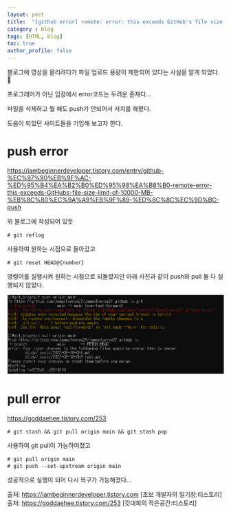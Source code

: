 ```yaml
---
layout: post
title:  "[github error] remote: error: this exceeds GitHub's file size limit of 100.00 MB | 대용량 파일 push"
category : blog
tags: [HTML, blog]
toc: true
author_profile: false
---
```


블로그에 영상을 올리려다가 파일 업로드 용량이 제한되어 있다는 사실을 알게 되었다. 🥲

프로그래머가 아닌 입장에서 error코드는 두려운 존재다...

파일을 삭제하고 뭘 해도 push가 안되어서 서치를 해봤다. 

도움이 되었던 사이트들을 기입해 보고자 한다.

# push error

<https://iambeginnerdeveloper.tistory.com/entry/github-%EC%97%90%EB%9F%AC-%ED%95%B4%EA%B2%B0%ED%95%98%EA%B8%B0-remote-error-this-exceeds-GitHubs-file-size-limit-of-10000-MB-%EB%8C%80%EC%9A%A9%EB%9F%89-%ED%8C%8C%EC%9D%BC-push>

위 블로그에 작성되어 있듯

    # git reflog

사용하여 원하는 시점으로 돌아갔고

    # git reset HEAD@{number} 
    
명령어를 실행시켜 원하는 시점으로 되돌렸지만
아래 사진과 같이 push와 pull 둘 다 실행되지 않았다.

![](/blog/img/error.png)

# pull error

<https://goddaehee.tistory.com/253>

    # git stash && git pull origin main && git stash pop

사용하여 git pull이 가능하여졌고

    # git pull origin main
    # git push --set-upstream origin main

성공적으로 실행이 되어 다시 복구가 가능해졌다...


출처: https://iambeginnerdeveloper.tistory.com [초보 개발자의 일기장:티스토리]<br/>
출처: https://goddaehee.tistory.com/253 [갓대희의 작은공간:티스토리]